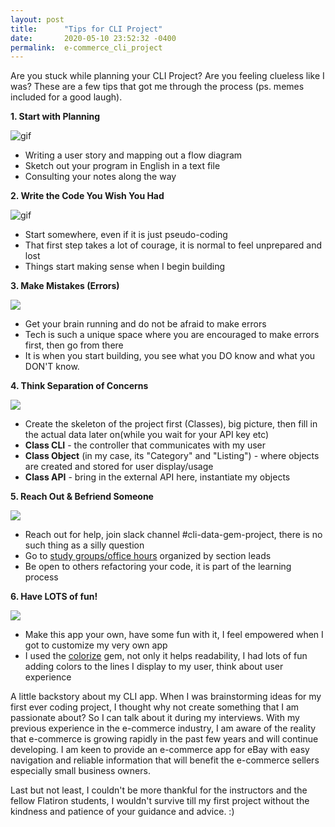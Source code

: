 ```yaml
---
layout: post
title:      "Tips for CLI Project"
date:       2020-05-10 23:52:32 -0400
permalink:  e-commerce_cli_project
---
```



Are you stuck while planning your CLI Project? Are you feeling clueless like I was? These are a few tips that got me through the process (ps. memes included for a good laugh).

**1. Start with Planning**

![gif](https://lovelyweddingskc.com/wp-content/uploads/2019/10/Funny-Wedding-Planning-GIF.gif)
* Writing a user story and mapping out a flow diagram
* Sketch out your program in English in a text file
* Consulting your notes along the way



**2. Write the Code You Wish You Had**

![gif](https://media.giphy.com/media/mCRJDo24UvJMA/200.gif)
* Start somewhere, even if it is just pseudo-coding
* That first step takes a lot of courage, it is normal to feel unprepared and lost
* Things start making sense when I begin building

**3. Make Mistakes (Errors)**

![](https://pbs.twimg.com/profile_images/378800000248342720/dbbbc0880a91087cb2e4a5dda24b324b.jpeg)
* Get your brain running and do not be afraid to make errors
* Tech is such a unique space where you are encouraged to make errors first, then go from there
* It is when you start building, you see what you DO know and what you DON'T know.

**4. Think Separation of Concerns**

![](https://www.omnisend.com/blog/wp-content/uploads/2016/09/funny-gifs-3.gif)
* Create the skeleton of the project first (Classes), big picture, then fill in the actual data later on(while you wait for your API key etc)
* **Class CLI** - the controller that communicates with my user
* **Class Object** (in my case, its "Category" and "Listing") - where objects are created and stored for user display/usage
* **Class API** - bring in the external API here, instantiate my objects

**5. Reach Out & Befriend Someone**

![](https://i.pinimg.com/originals/c5/66/f9/c566f94fb21b632c60592141f1ed09d2.gif)
* Reach out for help, join slack channel #cli-data-gem-project, there is no such thing as a silly question
* Go to [study groups/office hours](http://learn.co/study-groups) organized by section leads
* Be open to others refactoring your code, it is part of the learning process


**6. Have LOTS of fun!**

![](https://media.giphy.com/media/WAazKNEk4s0Ug/giphy.gif)
* Make this app your own, have some fun with it, I feel empowered when I got to customize my very own app
* I used the [colorize](http://rubygems.org/gems/colorize/versions/0.8.1) gem, not only it helps readability, I had lots of fun adding colors to the lines I display to my user, think about user experience

A little backstory about my CLI app. When I was brainstorming ideas for my first ever coding project, I thought why not create something that I am passionate about? So I can talk about it during my interviews. With my previous experience in the e-commerce industry, I am aware of the reality that e-commerce is growing rapidly in the past few years and will continue developing. I am keen to provide an e-commerce app for eBay with easy navigation and reliable information that will benefit the e-commerce sellers especially small business owners.

Last but not least, I couldn't be more thankful for the instructors and the fellow Flatiron students, I wouldn't survive till my first project without the kindness and patience of your guidance and advice. :)
